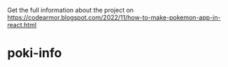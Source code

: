 Get the full information about the project on 
https://codearmor.blogspot.com/2022/11/how-to-make-pokemon-app-in-react.html

# poki-info
